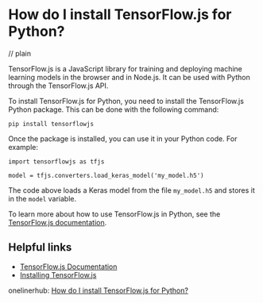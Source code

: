# How do I install TensorFlow.js for Python?
// plain

TensorFlow.js is a JavaScript library for training and deploying machine learning models in the browser and in Node.js. It can be used with Python through the TensorFlow.js API.

To install TensorFlow.js for Python, you need to install the TensorFlow.js Python package. This can be done with the following command:

```
pip install tensorflowjs
```

Once the package is installed, you can use it in your Python code. For example:

```
import tensorflowjs as tfjs

model = tfjs.converters.load_keras_model('my_model.h5')
```

The code above loads a Keras model from the file `my_model.h5` and stores it in the `model` variable.

To learn more about how to use TensorFlow.js in Python, see the [TensorFlow.js documentation](https://www.tensorflow.org/js/tutorials).

## Helpful links

* [TensorFlow.js Documentation](https://www.tensorflow.org/js/tutorials)
* [Installing TensorFlow.js](https://www.tensorflow.org/js/guide/installation)

onelinerhub: [How do I install TensorFlow.js for Python?](https://onelinerhub.com/python-tensorflow/how-do-i-install-tensorflow-js-for-python)